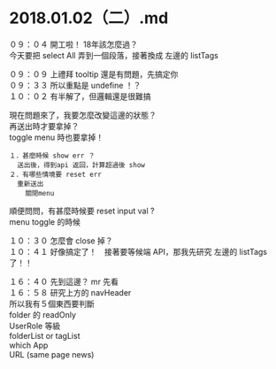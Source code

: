 # 2018.01.02（二）.md

０９：０４ 開工啦！ 18年該怎麼過？  
今天要把 select All 弄到一個段落，接著換成 左邊的 listTags  

０９：０９ 上禮拜 tooltip 還是有問題，先搞定你  
０９：３３ 所以重點是 undefine  ！？  
１０：０２ 有半解了，但邏輯還是很難搞  

現在問題來了，我要怎麼改變這邊的狀態？  
再送出時才要拿掉？  
toggle menu 時也要拿掉！  
```
１．甚麼時候 show err ？
  送出後，得到api 返回，計算超過後 show
２．有哪些情境要 reset err
  重新送出
	關閉menu
```

順便問問，有甚麼時候要 reset input val ?  
menu toggle 的時候  

１０：３０ 怎麼會 close 掉？  
１０：４１ 好像搞定了！　接著要等候端 API，那我先研究 左邊的 listTags 了！！  

１６：４０ 先到這邊？ mr 先看  
１６：５８ 研究上方的 navHeader  
所以我有５個東西要判斷  
folder 的 readOnly  
UserRole 等級  
folderList or tagList  
which App  
URL (same page news)  
